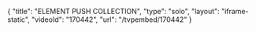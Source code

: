 {
    "title": "ELEMENT PUSH COLLECTION",
    "type": "solo",
    "layout": "iframe-static",
    "videoId": "170442",
    "url": "\/tvpembed\/170442"
}